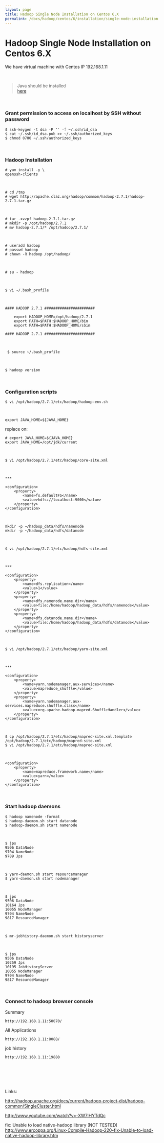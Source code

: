 ```yaml
---
layout: page
title: Hadoop Single Node Installation on Centos 6.X
permalink: /docs/hadoop/centos/6/installation/single-node-installation-on-centos-6/
---
```


# Hadoop Single Node Installation on Centos 6.X

We have virtual machine with Centos IP 192.168.1.11

<br/>

> Java should be installed  
> <a href="/devtools/jdk/setup/linux/">here</a>

<br/>

### Grant permission to access on localhost by SSH without password

    $ ssh-keygen -t dsa -P '' -f ~/.ssh/id_dsa
    $ cat ~/.ssh/id_dsa.pub >> ~/.ssh/authorized_keys
    $ chmod 0700 ~/.ssh/authorized_keys

<br/>

### Hadoop Installation

    # yum install -y \
    openssh-clients

<br/>

    # cd /tmp
    # wget http://apache.claz.org/hadoop/common/hadoop-2.7.1/hadoop-2.7.1.tar.gz

<br/>

    # tar -xvzpf hadoop-2.7.1.tar.gz
    # mkdir -p /opt/hadoop/2.7.1
    # mv hadoop-2.7.1/* /opt/hadoop/2.7.1/

<br/>

    # useradd hadoop
    # passwd hadoop
    # chown -R hadoop /opt/hadoop/

<br/>

    # su - hadoop

<br/>

    $ vi ~/.bash_profile

<br/>

    #### HADOOP 2.7.1 #######################

    	export HADOOP_HOME=/opt/hadoop/2.7.1
    	export PATH=$PATH:$HADOOP_HOME/bin
    	export PATH=$PATH:$HADOOP_HOME/sbin

    #### HADOOP 2.7.1 #######################

<br/>

     $ source ~/.bash_profile

<br/>

    $ hadoop version

<br/>

### Configuration scripts

    $ vi /opt/hadoop/2.7.1/etc/hadoop/hadoop-env.sh

<br/>

    export JAVA_HOME=${JAVA_HOME}

replace on:

    # export JAVA_HOME=${JAVA_HOME}
    export JAVA_HOME=/opt/jdk/current

<br/>

    $ vi /opt/hadoop/2.7.1/etc/hadoop/core-site.xml

<br/>

    ***

    <configuration>
        <property>
            <name>fs.defaultFS</name>
            <value>hdfs://localhost:9000</value>
        </property>
    </configuration>

<br/>

    mkdir -p ~/hadoop_data/hdfs/namenode
    mkdir -p ~/hadoop_data/hdfs/datanode

<br/>

    $ vi /opt/hadoop/2.7.1/etc/hadoop/hdfs-site.xml

<br/>

    ***

    <configuration>
        <property>
            <name>dfs.replication</name>
            <value>1</value>
        </property>
    	<property>
    		<name>dfs.namenode.name.dir</name>
    		<value>file:/home/hadoop/hadoop_data/hdfs/namenode</value>
    	</property>
    	<property>
    		<name>dfs.datanode.name.dir</name>
    		<value>file:/home/hadoop/hadoop_data/hdfs/datanode</value>
    	</property>
    </configuration>

<br/>

    $ vi /opt/hadoop/2.7.1/etc/hadoop/yarn-site.xml

<br/>

    ***

    <configuration>
        <property>
            <name>yarn.nodemanager.aux-services</name>
            <value>mapreduce_shuffle</value>
        </property>
    	<property>
    		<name>yarn.nodemanager.aux-services.mapreduce.shuffle.class</name>
    		<value>org.apache.hadoop.mapred.ShuffleHandler</value>
    	</property>
    </configuration>

<br/>

    $ cp /opt/hadoop/2.7.1/etc/hadoop/mapred-site.xml.template /opt/hadoop/2.7.1/etc/hadoop/mapred-site.xml
    $ vi /opt/hadoop/2.7.1/etc/hadoop/mapred-site.xml

<br/>

    <configuration>
        <property>
            <name>mapreduce.framework.name</name>
            <value>yarn</value>
        </property>
    </configuration>

<br/>

### Start hadoop daemons

    $ hadoop namenode -format
    $ hadoop-daemon.sh start datanode
    $ hadoop-daemon.sh start namenode

<br/>

    $ jps
    9506 DataNode
    9704 NameNode
    9789 Jps

<br/>

    $ yarn-daemon.sh start resourcemanager
    $ yarn-daemon.sh start nodemanager

<br/>

    $ jps
    9506 DataNode
    10164 Jps
    10055 NodeManager
    9704 NameNode
    9817 ResourceManager

<br/>

    $ mr-jobhistory-daemon.sh start historyserver

<br/>

    $ jps
    9506 DataNode
    10259 Jps
    10195 JobHistoryServer
    10055 NodeManager
    9704 NameNode
    9817 ResourceManager

<br/>

### Connect to hadoop browser console

Summary

    http://192.168.1.11:50070/

All Applications

    http://192.168.1.11:8088/

job history

    http://192.168.1.11:19888

<br/><br/><br/><br/>

Links:

http://hadoop.apache.org/docs/current/hadoop-project-dist/hadoop-common/SingleCluster.html

http://www.youtube.com/watch?v=-XW7IHYTdQc

fix: Unable to load native-hadoop library (NOT TESTED)  
http://www.ercoppa.org/Linux-Compile-Hadoop-220-fix-Unable-to-load-native-hadoop-library.htm
